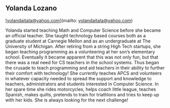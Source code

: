 ## Yolanda Lozano

[yolandaitala@yahoo.com](mailto: yolandaitala@yahoo.com)

Yolanda started teaching Math and Computer Science before she became an official teacher. She taught technology based courses both as a graduate student at Carnegie Mellon and as an undergraduate at The University of Michigan.  After retiring from a string High Tech startups, she began teaching programming as a volunteering at her son’s elementary school. Eventually it became apparent that this was not only fun, but that there was a real need for CS teachers in the school systems.  Thus began the crusade to teach programming and aid teachers in their ability to further their comfort with technology! She currently teaches APCS  and volunteers in whatever capacity needed to spread the support and knowledge to teachers, administrators and students interested in Computer Science.  In her spare time she rides motorcycles, helps coach little league, teaches Spanish, makes quilts, pretends to train for triathlons and tries to keep up with her kids. She is always looking for the next challenge!
